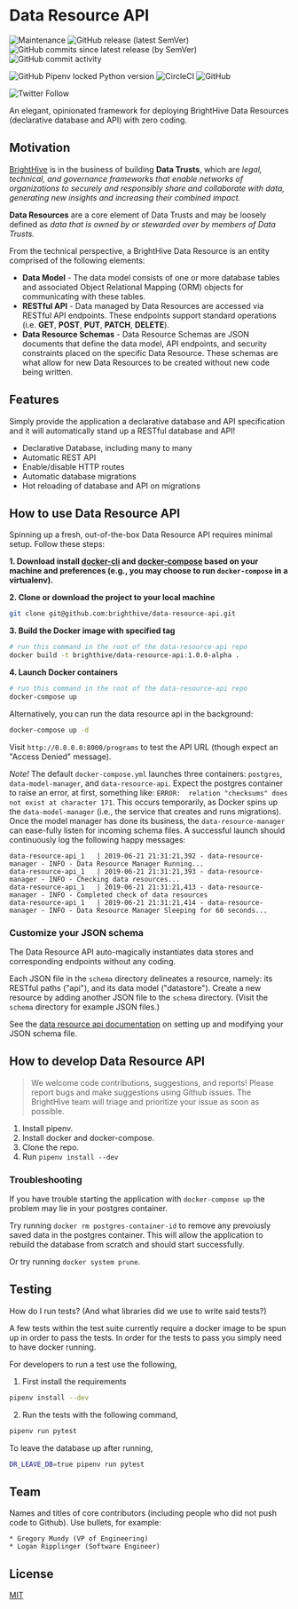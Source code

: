 # Data Resource API

![Maintenance](https://img.shields.io/maintenance/yes/2020)
![GitHub release (latest SemVer)](https://img.shields.io/github/v/release/brighthive/data-resource-api)
![GitHub commits since latest release (by SemVer)](https://img.shields.io/github/commits-since/brighthive/data-resource-api/v1.1.1)
![GitHub commit activity](https://img.shields.io/github/commit-activity/m/brighthive/data-resource-api)

![GitHub Pipenv locked Python version](https://img.shields.io/github/pipenv/locked/python-version/brighthive/data-resource-api)
![CircleCI](https://img.shields.io/circleci/build/github/brighthive/data-resource-api)
![GitHub](https://img.shields.io/github/license/brighthive/data-resource-api)

<!-- ![Coveralls github](https://img.shields.io/coveralls/github/brighthive/data-resource-api) -->

![Twitter Follow](https://img.shields.io/twitter/follow/brighthiveio?style=social)

An elegant, opinionated framework for deploying BrightHive Data Resources (declarative database and API) with zero coding.

## Motivation
[BrightHive](https://brighthive.io) is in the business of building **Data Trusts**, which are *legal, technical, and governance frameworks that enable networks of organizations to securely and responsibly share and collaborate with data, generating new insights and increasing their combined impact.*

**Data Resources** are a core element of Data Trusts and may be loosely defined as *data that is owned by or stewarded over by members of Data Trusts.*

From the technical perspective, a BrightHive Data Resource is an entity comprised of the following elements:

- **Data Model** - The data model consists of one or more database tables and associated Object Relational Mapping (ORM) objects for communicating with these tables.
- **RESTful API** - Data managed by Data Resources are accessed via RESTful API endpoints. These endpoints support standard operations (i.e. **GET**, **POST**, **PUT**, **PATCH**, **DELETE**).
- **Data Resource Schemas** - Data Resource Schemas are JSON documents that define the data model, API endpoints, and security constraints placed on the specific Data Resource. These schemas are what allow for new Data Resources to be created without new code being written.

## Features

Simply provide the application a declarative database and API specification and it will automatically stand up a RESTful database and API!

- Declarative Database, including many to many
- Automatic REST API
- Enable/disable HTTP routes
- Automatic database migrations
- Hot reloading of database and API on migrations


## How to use Data Resource API

Spinning up a fresh, out-of-the-box Data Resource API requires minimal setup. Follow these steps:


**1. Download install [docker-cli](https://docs.docker.com/install/) and [docker-compose](https://docs.docker.com/compose/install/) based on your machine and preferences (e.g., you may choose to run `docker-compose` in a virtualenv).**

**2. Clone or download the project to your local machine**

```bash
git clone git@github.com:brighthive/data-resource-api.git
```

**3. Build the Docker image with specified tag**

```bash
# run this command in the root of the data-resource-api repo
docker build -t brighthive/data-resource-api:1.0.0-alpha .
```

**4. Launch Docker containers**

```bash
# run this command in the root of the data-resource-api repo
docker-compose up
```

Alternatively, you can run the data resource api in the background:
```bash
docker-compose up -d
```

Visit `http://0.0.0.0:8000/programs` to test the API URL (though expect an "Access Denied" message).

*Note!* The default `docker-compose.yml` launches three containers: `postgres`, `data-model-manager`, and `data-resource-api`. Expect the postgres container to raise an error, at first, something like: `ERROR:  relation "checksums" does not exist at character 171`. This occurs temporarily, as Docker spins up the `data-model-manager` (i.e., the service that creates and runs migrations). Once the model manager has done its business, the `data-resource-manager` can ease-fully listen for incoming schema files. A successful launch should continuously log the following happy messages:

```
data-resource-api_1   | 2019-06-21 21:31:21,392 - data-resource-manager - INFO - Data Resource Manager Running...
data-resource-api_1   | 2019-06-21 21:31:21,393 - data-resource-manager - INFO - Checking data resources...
data-resource-api_1   | 2019-06-21 21:31:21,413 - data-resource-manager - INFO - Completed check of data resources
data-resource-api_1   | 2019-06-21 21:31:21,414 - data-resource-manager - INFO - Data Resource Manager Sleeping for 60 seconds...
```

### Customize your JSON schema

The Data Resource API auto-magically instantiates data stores and corresponding endpoints without any coding.

Each JSON file in the `schema` directory delineates a resource, namely: its RESTful paths ("api"), and its data model ("datastore"). Create a new resource by adding another JSON file to the `schema` directory. (Visit the `schema` directory for example JSON files.)

See the [data resource api documentation](documentation.md) on setting up and modifying your JSON schema file.

## How to develop Data Resource API

> We welcome code contributions, suggestions, and reports! Please report bugs and make suggestions using Github issues. The BrightHive team will triage and prioritize your issue as soon as possible.

1. Install pipenv.
2. Install docker and docker-compose.
3. Clone the repo.
4. Run `pipenv install --dev`

### Troubleshooting
If you have trouble starting the application with `docker-compose up` the problem may lie in your postgres container.

Try running `docker rm postgres-container-id` to remove any prevoiusly saved data in the postgres container. This will allow the application to rebuild the database from scratch and should start successfully.

Or try running `docker system prune`.

## Testing
How do I run tests? (And what libraries did we use to write said tests?)

A few tests within the test suite currently require a docker image to be spun up in order to pass the tests. In order for the tests to pass you simply need to have docker running.

For developers to run a test use the following,

1. First install the requirements
```bash
pipenv install --dev
```

2. Run the tests with the following command,
```bash
pipenv run pytest
```

To leave the database up after running,
```bash
DR_LEAVE_DB=true pipenv run pytest
```

## Team
Names and titles of core contributors (including people who did not push code to Github). Use bullets, for example:

```
* Gregory Mundy (VP of Engineering)
* Logan Ripplinger (Software Engineer)
```

## License
[MIT](LICENSE)
